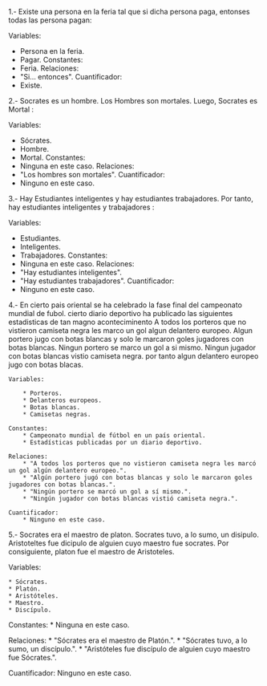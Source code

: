 1.- Existe una persona en la feria tal que si dicha persona paga, entonses todas las persona pagan:

Variables:
  * Persona en la feria.
  * Pagar.
Constantes:
  * Feria.
Relaciones:
  * "Si... entonces".
Cuantificador:
  * Existe.

2.- Socrates es un hombre. Los Hombres son mortales. Luego, Socrates es Mortal :

Variables:
  * Sócrates.
  * Hombre.
  * Mortal.
Constantes:
  * Ninguna en este caso.
Relaciones:
  * "Los hombres son mortales".
Cuantificador:
  * Ninguno en este caso.

3.- Hay Estudiantes inteligentes y hay estudiantes trabajadores. Por tanto, hay estudiantes inteligentes y trabajadores :

Variables:
  * Estudiantes.
  * Inteligentes.
  * Trabajadores.
Constantes:
  * Ninguna en este caso.
Relaciones:
  * "Hay estudiantes inteligentes".
  * "Hay estudiantes trabajadores".
Cuantificador:
  * Ninguno en este caso.

4.- En cierto pais oriental se ha celebrado la fase final del campeonato mundial de fubol. cierto diario deportivo ha publicado las siguientes estadisticas de tan magno aconteciminento
    A todos los porteros que no vistieron camiseta negra les marco un gol algun delantero europeo.
    Algun portero jugo con botas blancas y solo le marcaron goles jugadores con botas blancas.
    Ningun portero se marco un gol a si mismo.
    Ningun jugador con botas blancas vistio camiseta negra.
    por tanto algun delantero europeo jugo con botas blacas.

    Variables:

        * Porteros.
        * Delanteros europeos.
        * Botas blancas.
        * Camisetas negras.

    Constantes:
        * Campeonato mundial de fútbol en un país oriental.
        * Estadísticas publicadas por un diario deportivo.

    Relaciones:
        * "A todos los porteros que no vistieron camiseta negra les marcó un gol algún delantero europeo.".
        * "Algún portero jugó con botas blancas y solo le marcaron goles jugadores con botas blancas.".
        * "Ningún portero se marcó un gol a sí mismo.".
        * "Ningún jugador con botas blancas vistió camiseta negra.".
    
    Cuantificador:
        * Ninguno en este caso.


5.- Socrates era el maestro de platon. Socrates tuvo, a lo sumo, un disipulo. Aristoteltes fue dicipulo de alguien cuyo maestro fue socrates. Por consiguiente, platon fue el maestro de Aristoteles.

Variables:

    * Sócrates.
    * Platón.
    * Aristóteles.
    * Maestro.
    * Discípulo.
Constantes:
    * Ninguna en este caso.

Relaciones:
    * "Sócrates era el maestro de Platón.".
    * "Sócrates tuvo, a lo sumo, un discípulo.".
    * "Aristóteles fue discípulo de alguien cuyo maestro fue Sócrates.".

Cuantificador:
Ninguno en este caso.